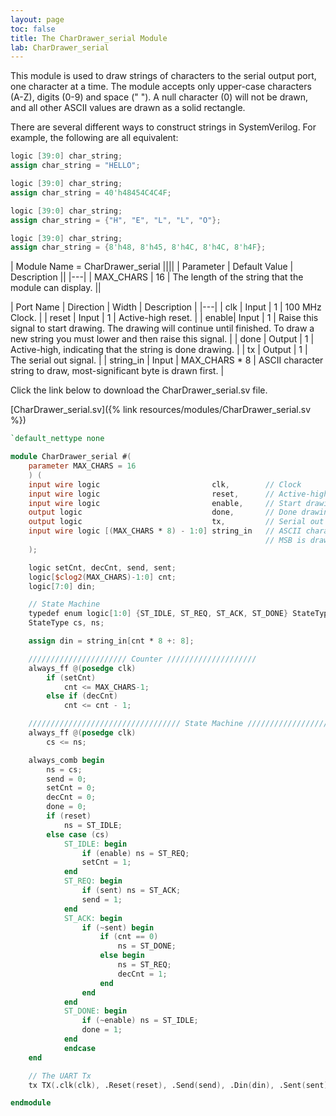 ```yaml
---
layout: page
toc: false
title: The CharDrawer_serial Module
lab: CharDrawer_serial
---
```


This module is used to draw strings of characters to the serial output port, one character at a time. The module accepts only upper-case characters (A-Z), digits (0-9) and space (" "). A null character (0) will not be drawn, and all other ASCII values are drawn as a solid rectangle.

There are several different ways to construct strings in SystemVerilog. For example, the following are all equivalent:

```verilog
logic [39:0] char_string;
assign char_string = "HELLO";
```

```verilog
logic [39:0] char_string;
assign char_string = 40'h48454C4C4F;
```

```verilog
logic [39:0] char_string;
assign char_string = {"H", "E", "L", "L", "O"};
```

```verilog
logic [39:0] char_string;
assign char_string = {8'h48, 8'h45, 8'h4C, 8'h4C, 8'h4F};
```

| Module Name = CharDrawer_serial ||||
| Parameter | Default Value | Description ||
|---|
| MAX_CHARS | 16 | The length of the string that the module can display. ||

| Port Name | Direction | Width | Description |
|---|
| clk | Input | 1 | 100 MHz Clock. |
| reset | Input | 1 | Active-high reset. |
| enable| Input | 1 | Raise this signal to start drawing. The drawing will continue until finished. To draw a new string you must lower and then raise this signal. |
| done | Output | 1 | Active-high, indicating that the string is done drawing. |
| tx | Output | 1 | The serial out signal. |
| string_in | Input | MAX_CHARS \* 8 | ASCII character string to draw, most-significant byte is drawn first. |

Click the link below to download the CharDrawer_serial.sv file.

[CharDrawer_serial.sv]({% link resources/modules/CharDrawer_serial.sv %})

```verilog
`default_nettype none

module CharDrawer_serial #(
    parameter MAX_CHARS = 16
    ) (
    input wire logic                         clk,        // Clock
    input wire logic                         reset,      // Active-high reset
    input wire logic                         enable,     // Start drawing
    output logic                             done,       // Done drawing
    output logic                             tx,         // Serial out
    input wire logic [(MAX_CHARS * 8) - 1:0] string_in   // ASCII character string to draw
                                                         // MSB is drawn first
    );

    logic setCnt, decCnt, send, sent;
    logic[$clog2(MAX_CHARS)-1:0] cnt;
    logic[7:0] din;

    // State Machine
    typedef enum logic[1:0] {ST_IDLE, ST_REQ, ST_ACK, ST_DONE} StateType;
    StateType cs, ns;

    assign din = string_in[cnt * 8 +: 8];

    ////////////////////// Counter ////////////////////
    always_ff @(posedge clk)
        if (setCnt)
            cnt <= MAX_CHARS-1;
        else if (decCnt)
            cnt <= cnt - 1;

    ////////////////////////////////// State Machine //////////////////////////////////
    always_ff @(posedge clk)
        cs <= ns;

    always_comb begin
        ns = cs;
        send = 0;
        setCnt = 0;
        decCnt = 0;
        done = 0;
        if (reset)
            ns = ST_IDLE;
        else case (cs)
            ST_IDLE: begin
                if (enable) ns = ST_REQ;
                setCnt = 1;
            end
            ST_REQ: begin
                if (sent) ns = ST_ACK;
                send = 1;
            end
            ST_ACK: begin
                if (~sent) begin
                    if (cnt == 0)
                        ns = ST_DONE;
                    else begin
                        ns = ST_REQ;
                        decCnt = 1;
                    end
                end
            end
            ST_DONE: begin
                if (~enable) ns = ST_IDLE;
                done = 1;
            end
            endcase
    end

    // The UART Tx
    tx TX(.clk(clk), .Reset(reset), .Send(send), .Din(din), .Sent(sent), .Sout(tx));

endmodule
```
